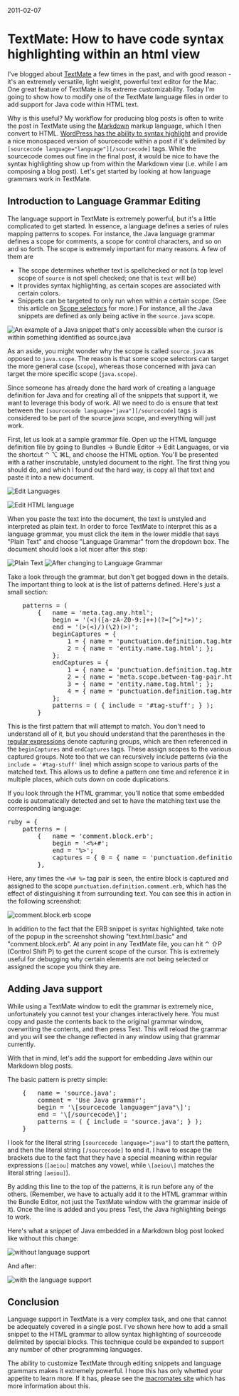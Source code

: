 2011-02-07

# TextMate: How to have code syntax highlighting within an html view
I've blogged about [TextMate][1] a few times in the past, and with good reason - it's an extremely versatile, light weight, powerful text editor for the Mac.  One great feature of TextMate is its extreme customizability.  Today I'm going to show how to modify one of the TextMate language files in order to add support for Java code within HTML text.

Why is this useful?  My workflow for producing blog posts is often to write the post in TextMate using the [Markdown][5] markup language, which I then convert to HTML.  [WordPress has the ability to syntax highlight][2] and provide a nice monospaced version of sourcecode within a post if it's delimited by `[sourcecode language="language"][/sourcecode]` tags.  While the sourcecode comes out fine in the final post, it would be nice to have the syntax highlighting show up from within the Markdown view (i.e. while I am composing a blog post).  Let's get started by looking at how language grammars work in TextMate.

## Introduction to Language Grammar Editing
The language support in TextMate is extremely powerful, but it's a little complicated to get started.  In essence, a language defines a series of rules mapping patterns to scopes.  For instance, the Java language grammar defines a scope for comments, a scope for control characters, and so on and so forth.  The scope is extremely important for many reasons.  A few of them are

* The scope determines whether text is spellchecked or not (a top level scope of `source` is not spell checked; one that is `text` will be)
* It provides syntax highlighting, as certain scopes are associated with certain colors.  
* Snippets can be targeted to only run when within a certain scope.  (See this article on [Scope selectors][3] for more.) For instance, all the Java snippets are defined as only being active in the `source.java` scope.

![An example of a Java snippet that's only accessible when the cursor is within something identified as source.java](http://grab.by/grabs/2fd35eadd62ad1859bf1d8921c38c285.png)

As an aside, you might wonder why the scope is called `source.java` as opposed to `java.scope`.  The reason is that some scope selectors can target the more general case (`scope`), whereas those concerned with java can target the more specific scope (`java.scope`).  

Since someone has already done the hard work of creating a language definition for Java and for creating all of the snippets that support it, we want to leverage this body of work.  All we need to do is ensure that text between the `[sourcecode language="java"][/sourcecode]` tags is considered to be part of the source.java scope, and everything will just work.

First, let us look at a sample grammar file.  Open up the HTML language definition file by going to Bundles -> Bundle Editor -> Edit Languages, or via the shortcut ⌃ ⌥ ⌘L, and choose the HTML option.  You'll be presented with a rather inscrutable, unstyled document to the right.  The first thing you should do, and which I found out the hard way, is copy all that text and paste it into a new document.  

![Edit Languages](http://grab.by/grabs/c43c0e6d669e2e94176300b34e2d98ce.png)

![Edit HTML language](http://grab.by/grabs/765ba56b006aaebd72c5571fb218da2a.png)

When you paste the text into the document, the text is unstyled and interpreted as plain text.  In order to force TextMate to interpret this as a language grammar, you must click the item in the lower middle that says "Plain Text" and choose "Language Grammar" from the dropdown box.  The document should look a lot nicer after this step:

![Plain Text](http://grab.by/grabs/5ee1cd7bce89f4e635c3b4d3ad3c317d.png)
![After changing to Language Grammar](http://grab.by/grabs/c9ca0bae04868df1f73c9cfad11cdc3e.png)

Take a look through the grammar, but don't get bogged down in the details.  The important thing to look at is the list of patterns defined.  Here's just a small section:

<div>
<pre>
    patterns = (
		{	name = 'meta.tag.any.html';
			begin = '(<)([a-zA-Z0-9:]++)(?=[^>]*></\2>)';
			end = '(>(<)/)(\2)(>)';
			beginCaptures = {
				1 = { name = 'punctuation.definition.tag.html'; };
				2 = { name = 'entity.name.tag.html'; };
			};
			endCaptures = {
				1 = { name = 'punctuation.definition.tag.html'; };
				2 = { name = 'meta.scope.between-tag-pair.html'; };
				3 = { name = 'entity.name.tag.html'; };
				4 = { name = 'punctuation.definition.tag.html'; };
			};
			patterns = ( { include = '#tag-stuff'; } );
		}
</pre>
</div>

This is the first pattern that will attempt to match.  You don't need to understand all of it, but you should understand that the parentheses in the [regular expressions][6] denote capturing groups, which are then referenced in the `beginCaptures` and `endCaptures` tags.  These assign scopes to the various captured groups.  Note too that we can recursively include patterns (via the `include = '#tag-stuff'` line) which assign scope to various parts of the matched text.  This allows us to define a pattern one time and reference it in multiple places, which cuts down on code duplications.  


If you look through the HTML grammar, you'll notice that some embedded code is automatically detected and set to have the matching text use the corresponding language:

<div><pre>
ruby = {
	patterns = (
		{	name = 'comment.block.erb';
			begin = '<%+#';
			end = '%>';
			captures = { 0 = { name = 'punctuation.definition.comment.erb'; }; };
		},
</pre>
</div>

Here, any times the `<%# %>` tag pair is seen, the entire block is captured and assigned to the scope `punctuation.definition.comment.erb`, which has the effect of distinguishing it from surrounding text.  You can see this in action in the following screenshot:

![`comment.block.erb` scope](http://grab.by/grabs/9b753b9a4bfde69a9d96bbabb2ce815f.png)

In addition to the fact that the ERB snippet is syntax highlighted, take note of the popup in the screenshot showing "text.html.basic" and "comment.block.erb".  At any point in any TextMate file, you can hit  ⌃ ⇧P (Control Shift P) to get the current scope of the cursor.  This is extremely useful for debugging why certain elements are not being selected or assigned the scope you think they are.


## Adding Java support
While using a TextMate window to edit the grammar is extremely nice, unfortunately you cannot test your changes interactively here.  You must copy and paste the contents back to the original grammar window, overwriting the contents, and then press Test.  This will reload the grammar and you will see the change reflected in any window using that grammar currently.

With that in mind, let's add the support for embedding Java within our Markdown blog posts.

The basic pattern is pretty simple:


<div>
<pre>
	{	name = 'source.java';
		comment = 'Use Java grammar';
		begin = '\[sourcecode language="java"\]';
		end = '\[/sourcecode\]';
		patterns = ( { include = 'source.java'; } );
	}
</pre>
</div>

I look for the literal string `[sourcecode language="java"]` to start the pattern, and then the literal string `[/sourcecode]` to end it.  I have to escape the brackets due to the fact that they have a special meaning within regular expressions (`[aeiou]` matches any vowel, while `\[aeiou\]` matches the literal string `[aeiou]`).

By adding this line to the top of the patterns, it is run before any of the others.  (Remember, we have to actually add it to the HTML grammar within the Bundle Editor, not just the TextMate window with the grammar inside of it).  Once the line is added and you press Test, the Java highlighting beings to work.

Here's what a snippet of Java embedded in a Markdown blog post looked like without this change:

![without language support](http://grab.by/grabs/5414e84418b86e3ea0d01076eb1cf215.png)

And after:

![with the language support](http://grab.by/grabs/f22a84961f346a11707ae9214a94a705.png)



## Conclusion
Language support in TextMate is a very complex task, and one that cannot be adequately covered in a single post.  I've shown here how to add a small snippet to the HTML grammar to allow syntax highlighting of sourcecode delimited by special blocks.  This technique could be expanded to support any number of other programming languages.  

The ability to customize TextMate through editing snippets and language grammars makes it extremely powerful.  I hope this has only whetted your appetite to learn more.  If it has, please see the [macromates site][4] which has more information about this.



[1]:http://developmentality.wordpress.com/tag/textmate/
[2]:http://en.support.wordpress.com/code/posting-source-code/
[3]:http://manual.macromates.com/en/scope_selectors
[4]:http://manual.macromates.com/en/language_grammars
[5]:http://daringfireball.net/projects/markdown/
[6]:http://en.wikipedia.org/wiki/Regular_expression
